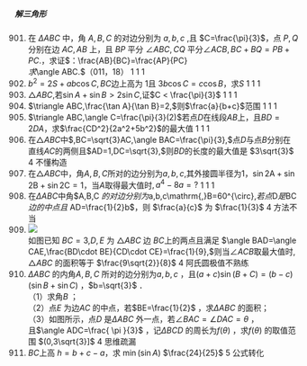 ##### 解三角形
901. 在 $\Delta ABC$ 中，角 $A,B,C$ 的对边分别为 $a,b,c$ ,且 $C=\frac{\pi}{3}$，点 $P,Q$ 分别在边 $AC,AB$ 上，且 $BP$ 平分 $\angle ABC,CQ$ 平分$\angle ACB,BC+BQ=PB+PC.$，求证$：\frac{AB}{BC}=\frac{AP}{PC} <br> $求$\angle ABC.$（011，18）	1	1	1
902. $b^{2}=2S+ab\cos C,BC$边上高为 $1$且 $3b\cos C=c\cos B$，求$S$	1	1	1
903. $\triangle ABC,$若$\sin A+\sin B > 2\sin C,$证$C < \frac{\pi}{3}$	1	1	1
904. $\triangle ABC,\frac{\tan A}{\tan B}=2,$则$\frac{a}{b+c}$范围	1	1	1
905. $\triangle ABC,\angle C=\frac{\pi}{3}(2)$若点$D$在线段$AB$上，且$BD=2DA$，求$\frac{CD^2}{2a^2+5b^2}$的最大值	1	1	1
906. 在$\triangle ABC$中$,BC=\sqrt{3}AC,\angle BAC=\frac{\pi}{3},$点$D$与点$B$分别在直线$AC$的两侧且$AD=1,DC=\sqrt{3},$则$BD$的长度的最大值是	$3\sqrt{3}$	4	不懂构造
907. 在$\triangle ABC$中，角$A,B,C$所对的边分别为$a,b,c,$其外接圆半径为$1$，$\sin 2\mathrm{A}+\sin2\mathrm{B}+\sin2\mathrm{C}=1$，当$A$取得最大值时$,a^{4}-8a=?$	1	1	1
908. 在$\Delta ABC$中角$A,B,C $的对边分别为$a,b,c\mathrm{,}B=60^{\circ},$若点$D$是$BC$边的中点且$ AD=\frac{1}{2}b$，则 $\frac{a}{c}$ 为	$\frac{1}{3}$	4	方法不当
909. <img src="d5b3268d-9985-4a11-b8e6-c5269a67f690.png" > <br> 如图已知 $BC=3\mathrm{,}D,E$ 为 $\triangle ABC$ 边 $BC$上的两点且满足 $\angle BAD=\angle CAE,\frac{BD\cdot BE}{CD\cdot CE}=\frac{1}{9},$则当$\angle ACB$取最大值时$,\triangle ABC$ 的面积等于	$\frac{9\sqrt{2}}{8}$	4	阿氏圆极值不熟练
910. $\Delta ABC$ 的内角$A,B,C$ 所对的边分别为$a,b,c$ ，且$( a+c) \sin (B+C) =(b-c)(\sin B+\sin C)$ ，$b=\sqrt{3}$ ．<br>（1）求角$B$ ；<br>（2）点$E$ 为边$AC$ 的中点，若$BE=\frac{1}{2}$ ，求$\Delta ABC$ 的面积；<br>（3）如图所示，点$D$ 是$\Delta ABC$ 外一点，若$\angle BAC=\angle DAC=\theta$ ，&nbsp;&nbsp;<br>且$\angle ADC=\frac{ \pi }{3}$ ，记$\Delta BCD$ 的周长为$f(\theta)$ ，求$f(\theta)$ 的取值范围	$(0,3\sqrt{3}]$	4	思维疏漏
911. $BC$上高 $h=b+c-a$，求 $\min(\sin A)$	$\frac{24}{25}$	5	公式转化